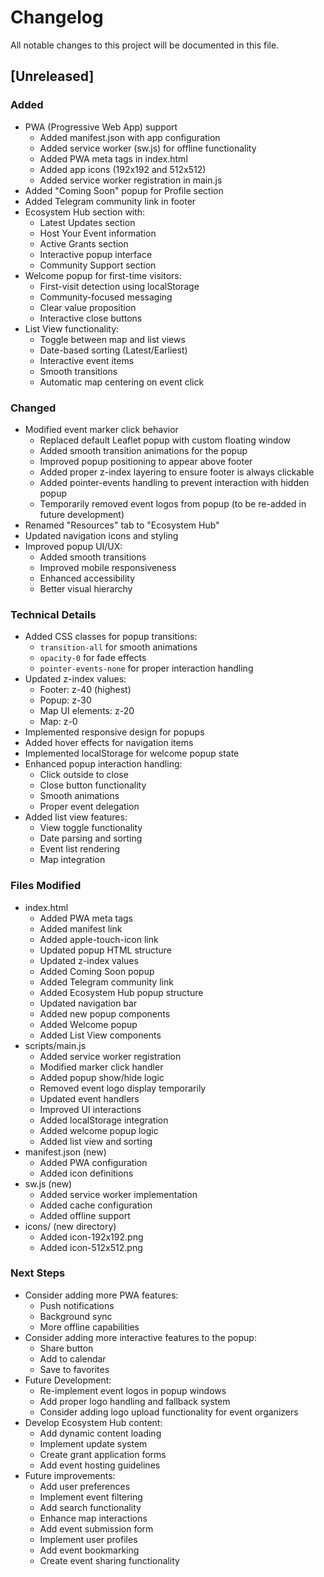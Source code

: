 # Changelog

All notable changes to this project will be documented in this file.

## [Unreleased]

### Added
- PWA (Progressive Web App) support
  - Added manifest.json with app configuration
  - Added service worker (sw.js) for offline functionality
  - Added PWA meta tags in index.html
  - Added app icons (192x192 and 512x512)
  - Added service worker registration in main.js
- Added "Coming Soon" popup for Profile section
- Added Telegram community link in footer
- Ecosystem Hub section with:
  - Latest Updates section
  - Host Your Event information
  - Active Grants section
  - Interactive popup interface
  - Community Support section
- Welcome popup for first-time visitors:
  - First-visit detection using localStorage
  - Community-focused messaging
  - Clear value proposition
  - Interactive close buttons
- List View functionality:
  - Toggle between map and list views
  - Date-based sorting (Latest/Earliest)
  - Interactive event items
  - Smooth transitions
  - Automatic map centering on event click

### Changed
- Modified event marker click behavior
  - Replaced default Leaflet popup with custom floating window
  - Added smooth transition animations for the popup
  - Improved popup positioning to appear above footer
  - Added proper z-index layering to ensure footer is always clickable
  - Added pointer-events handling to prevent interaction with hidden popup
  - Temporarily removed event logos from popup (to be re-added in future development)
- Renamed "Resources" tab to "Ecosystem Hub"
- Updated navigation icons and styling
- Improved popup UI/UX:
  - Added smooth transitions
  - Improved mobile responsiveness
  - Enhanced accessibility
  - Better visual hierarchy

### Technical Details
- Added CSS classes for popup transitions:
  - `transition-all` for smooth animations
  - `opacity-0` for fade effects
  - `pointer-events-none` for proper interaction handling
- Updated z-index values:
  - Footer: z-40 (highest)
  - Popup: z-30
  - Map UI elements: z-20
  - Map: z-0
- Implemented responsive design for popups
- Added hover effects for navigation items
- Implemented localStorage for welcome popup state
- Enhanced popup interaction handling:
  - Click outside to close
  - Close button functionality
  - Smooth animations
  - Proper event delegation
- Added list view features:
  - View toggle functionality
  - Date parsing and sorting
  - Event list rendering
  - Map integration

### Files Modified
- index.html
  - Added PWA meta tags
  - Added manifest link
  - Added apple-touch-icon link
  - Updated popup HTML structure
  - Updated z-index values
  - Added Coming Soon popup
  - Added Telegram community link
  - Added Ecosystem Hub popup structure
  - Updated navigation bar
  - Added new popup components
  - Added Welcome popup
  - Added List View components
- scripts/main.js
  - Added service worker registration
  - Modified marker click handler
  - Added popup show/hide logic
  - Removed event logo display temporarily
  - Updated event handlers
  - Improved UI interactions
  - Added localStorage integration
  - Added welcome popup logic
  - Added list view and sorting
- manifest.json (new)
  - Added PWA configuration
  - Added icon definitions
- sw.js (new)
  - Added service worker implementation
  - Added cache configuration
  - Added offline support
- icons/ (new directory)
  - Added icon-192x192.png
  - Added icon-512x512.png

### Next Steps
- Consider adding more PWA features:
  - Push notifications
  - Background sync
  - More offline capabilities
- Consider adding more interactive features to the popup:
  - Share button
  - Add to calendar
  - Save to favorites
- Future Development:
  - Re-implement event logos in popup windows
  - Add proper logo handling and fallback system
  - Consider adding logo upload functionality for event organizers
- Develop Ecosystem Hub content:
  - Add dynamic content loading
  - Implement update system
  - Create grant application forms
  - Add event hosting guidelines
- Future improvements:
  - Add user preferences
  - Implement event filtering
  - Add search functionality
  - Enhance map interactions
  - Add event submission form
  - Implement user profiles
  - Add event bookmarking
  - Create event sharing functionality 